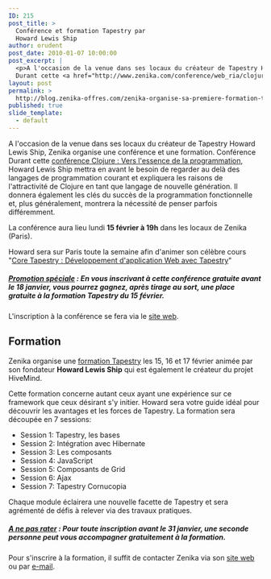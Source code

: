 ```yaml
---
ID: 215
post_title: >
  Conférence et formation Tapestry par
  Howard Lewis Ship
author: orudent
post_date: 2010-01-07 10:00:00
post_excerpt: |
  <p>A l'occasion de la venue dans ses locaux du créateur de Tapestry Howard Lewis Ship, Zenika organise une conférence et une formation.</p> <h2>Conférence</h2> <p><br />
  Durant cette <a href="http://www.zenika.com/conference/web_ria/clojure-essence-de-programmation-par-howard-lewis-ship?fg=50001">conférence Clojure&nbsp;: Vers l'essence de la programmation</a>, Howard Lewis Ship mettra en avant le besoin de regarder au delà des langages de programmation courant et expliquera les raisons de l'attractivité de Clojure en tant que langage de nouvelle génération. Il donnera également les clés du succès de la programmation fonctionnelle et, plus généralement, montrera la nécessité de penser parfois différemment.<br /></p> <p>La conférence aura lieu lundi <strong>15 février à 19h</strong> dans les locaux de Zenika (Paris).<br /></p> <p>Howard sera sur Paris toute la semaine afin d'animer son célèbre cours "<a href="http://www.zenika.com/formation_tapestry.php?fg=50001">Core Tapestry&nbsp;: Développement d'application Web avec Tapestry</a>"</p> <h5><ins>Promotion spéciale</ins>&nbsp;: En vous inscrivant à cette conférence gratuite avant le 18 janvier, vous pourrez gagnez, après tirage au sort, une place gratuite à la formation Tapestry du 15 février.</h5> <p>L'inscription à la conférence se fera via le <a href="http://www.zenika.com/conference/web_ria/clojure-essence-de-programmation-par-howard-lewis-ship?fg=50001">site web</a>.</p>
layout: post
permalink: >
  http://blog.zenika-offres.com/zenika-organise-sa-premiere-formation-tapestry-formateur-howard-lewis-ship/
published: true
slide_template:
  - default
---
```

A l'occasion de la venue dans ses locaux du créateur de Tapestry Howard Lewis Ship, Zenika organise une conférence et une formation.
Conférence
Durant cette <a href="http://www.zenika.com/conference/web_ria/clojure-essence-de-programmation-par-howard-lewis-ship?fg=50001">conférence Clojure : Vers l'essence de la programmation</a>, Howard Lewis Ship mettra en avant le besoin de regarder au delà des langages de programmation courant et expliquera les raisons de l'attractivité de Clojure en tant que langage de nouvelle génération. Il donnera également les clés du succès de la programmation fonctionnelle et, plus généralement, montrera la nécessité de penser parfois différemment.

La conférence aura lieu lundi <strong>15 février à 19h</strong> dans les locaux de Zenika (Paris).

Howard sera sur Paris toute la semaine afin d'animer son célèbre cours "<a href="http://www.zenika.com/formation_tapestry.php?fg=50001">Core Tapestry : Développement d'application Web avec Tapestry</a>"
<h5><ins>Promotion spéciale</ins> : En vous inscrivant à cette conférence gratuite avant le 18 janvier, vous pourrez gagnez, après tirage au sort, une place gratuite à la formation Tapestry du 15 février.</h5>
L'inscription à la conférence se fera via le <a href="http://www.zenika.com/conference/web_ria/clojure-essence-de-programmation-par-howard-lewis-ship?fg=50001">site web</a>.
<h2>Formation</h2>
Zenika organise une <a href="http://www.zenika.com/formation_tapestry.php?fg=50001">formation Tapestry</a> les 15, 16 et 17 février animée par son fondateur <strong> Howard Lewis Ship</strong> qui est également le créateur du projet HiveMind.

Cette formation concerne autant ceux ayant une expérience sur ce framework que ceux désirant s'y initier. Howard sera votre guide idéal pour découvrir les avantages et les forces de Tapestry.
La formation sera découpée en 7 sessions:
<ul>
	<li>Session 1: Tapestry, les bases</li>
	<li>Session 2: Intégration avec Hibernate</li>
	<li>Session 3: Les composants</li>
	<li>Session 4: JavaScript</li>
	<li>Session 5: Composants de Grid</li>
	<li>Session 6: Ajax</li>
	<li>Session 7: Tapestry Cornucopia</li>
</ul>
Chaque module éclairera une nouvelle facette de Tapestry et sera agrémenté de défis à relever via des travaux pratiques.
<h5><ins>A ne pas rater</ins> : Pour toute inscription avant le 31 janvier, une seconde personne peut vous accompagner gratuitement à la formation.</h5>
Pour s'inscrire à la formation, il suffit de contacter Zenika via son <a href="http://www.zenika.com/formation_tapestry.php?fg=50001">site web</a> ou par <a href="training@zenika.com">e-mail</a>.